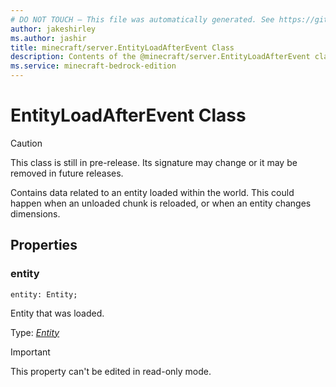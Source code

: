 ```yaml
---
# DO NOT TOUCH — This file was automatically generated. See https://github.com/mojang/minecraftapidocsgenerator to modify descriptions, examples, etc.
author: jakeshirley
ms.author: jashir
title: minecraft/server.EntityLoadAfterEvent Class
description: Contents of the @minecraft/server.EntityLoadAfterEvent class.
ms.service: minecraft-bedrock-edition
---
```

# EntityLoadAfterEvent Class

> [!CAUTION]
> This class is still in pre-release.  Its signature may change or it may be removed in future releases.

Contains data related to an entity loaded within the world. This could happen when an unloaded chunk is reloaded, or when an entity changes dimensions.

## Properties

### **entity**
`entity: Entity;`

Entity that was loaded.

Type: [*Entity*](Entity.md)
  
> [!IMPORTANT]
> This property can't be edited in read-only mode.
